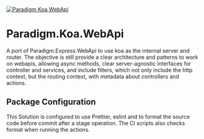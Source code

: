 [![Paradigm Koa WebApi](https://github.com/MiracleDevs/Paradigm.Koa.WebApi/actions/workflows/build-and-test.yml/badge.svg?branch=main)](https://github.com/MiracleDevs/Paradigm.Koa.WebApi/actions/workflows/build-and-test.yml)

# Paradigm.Koa.WebApi

A port of Paradigm.Express.WebApi to use koa as the internal server and router. The objective is still provide a clear architecture and patterns to work on webapis, allowing async methods, clear server-agnostic interfaces for controller and services, and include filters, which not only include the http context, but the routing context, with metadata about controllers and actions.

## Package Configuration

This Solution is configured to use Prettier, eslint and to format the source code before commit after a stage operation. The CI scripts also checks format when running the actions.
